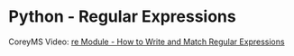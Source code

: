 # Python - Regular Expressions

CoreyMS Video: [re Module - How to Write and Match Regular Expressions ](https://youtu.be/K8L6KVGG-7o)

